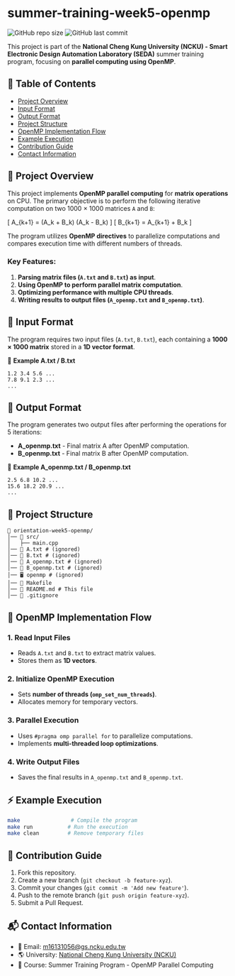 # summer-training-week5-openmp

![GitHub repo size](https://img.shields.io/github/repo-size/ysnanako/orientation-week5-openmp)
![GitHub last commit](https://img.shields.io/github/last-commit/ysnanako/orientation-week5-openmp)

This project is part of the **National Cheng Kung University (NCKU) - Smart Electronic Design Automation Laboratory (SEDA)** summer training program, focusing on **parallel computing using OpenMP**.

## 📖 Table of Contents

- [Project Overview](#project-overview)
- [Input Format](#input-format)
- [Output Format](#output-format)
- [Project Structure](#project-structure)
- [OpenMP Implementation Flow](#openmp-implementation-flow)
- [Example Execution](#example-execution)
- [Contribution Guide](#contribution-guide)
- [Contact Information](#contact-information)

## 📝 Project Overview

This project implements **OpenMP parallel computing** for **matrix operations** on CPU. The primary objective is to perform the following iterative computation on two 1000 × 1000 matrices `A` and `B`:

\[ A_{k+1} = (A_k + B_k) (A_k - B_k) \]
\[ B_{k+1} = A_{k+1} + B_k \]

The program utilizes **OpenMP directives** to parallelize computations and compares execution time with different numbers of threads.

### **Key Features:**
1. **Parsing matrix files (`A.txt` and `B.txt`) as input**.
2. **Using OpenMP to perform parallel matrix computation**.
3. **Optimizing performance with multiple CPU threads**.
4. **Writing results to output files (`A_openmp.txt` and `B_openmp.txt`)**.

## 📄 Input Format

The program requires two input files (`A.txt`, `B.txt`), each containing a **1000 × 1000 matrix** stored in a **1D vector format**.

📄 **Example A.txt / B.txt**
```
1.2 3.4 5.6 ...
7.8 9.1 2.3 ...
...
```

## 📄 Output Format

The program generates two output files after performing the operations for 5 iterations:
- **A_openmp.txt** - Final matrix A after OpenMP computation.
- **B_openmp.txt** - Final matrix B after OpenMP computation.

📄 **Example A_openmp.txt / B_openmp.txt**
```
2.5 6.8 10.2 ...
15.6 18.2 20.9 ...
...
```

## 🧰 Project Structure

```
📂 orientation-week5-openmp/
│── 📂 src/
│   ├── main.cpp  
│── 📄 A.txt # (ignored)  
│── 📄 B.txt # (ignored)  
│── 📄 A_openmp.txt # (ignored)  
│── 📄 B_openmp.txt # (ignored)
│── 🖥️ openmp # (ignored)  
│── 🔧 Makefile  
│── 📜 README.md # This file
│── 📜 .gitignore  
```

## 🔹 **OpenMP Implementation Flow**

### **1. Read Input Files**
- Reads `A.txt` and `B.txt` to extract matrix values.
- Stores them as **1D vectors**.

### **2. Initialize OpenMP Execution**
- Sets **number of threads (`omp_set_num_threads`)**.
- Allocates memory for temporary vectors.

### **3. Parallel Execution**
- Uses `#pragma omp parallel for` to parallelize computations.
- Implements **multi-threaded loop optimizations**.

### **4. Write Output Files**
- Saves the final results in `A_openmp.txt` and `B_openmp.txt`.

## ⚡ **Example Execution**

```bash
make                # Compile the program
make run           # Run the execution
make clean         # Remove temporary files
```

## 🤝 Contribution Guide

1. Fork this repository.
2. Create a new branch (`git checkout -b feature-xyz`).
3. Commit your changes (`git commit -m 'Add new feature'`).
4. Push to the remote branch (`git push origin feature-xyz`).
5. Submit a Pull Request.

## 📬 Contact Information

- 📧 Email: [m16131056@gs.ncku.edu.tw](mailto:m16131056@gs.ncku.edu.tw)
- 🌎 University: [National Cheng Kung University (NCKU)](https://www.ncku.edu.tw)
- 📖 Course: Summer Training Program - OpenMP Parallel Computing
